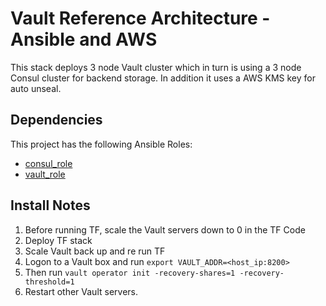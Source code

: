 # Vault Reference Architecture - Ansible and AWS

This stack deploys 3 node Vault cluster which in turn is using a 3 node Consul cluster for backend storage. In addition it uses a AWS KMS key for auto unseal. 

## Dependencies

This project has the following Ansible Roles:

* [consul_role](https://github.com/photosojourn/consul_role)
* [vault_role](https://github.com/photosojourn/ansible-vault)

## Install Notes

1. Before running TF, scale the Vault servers down to 0 in the TF Code
2. Deploy TF stack
3. Scale Vault back up and re run TF
4. Logon to a Vault box and run `export VAULT_ADDR=<host_ip:8200>`
5. Then run `vault operator init -recovery-shares=1 -recovery-threshold=1`
6. Restart other Vault servers.